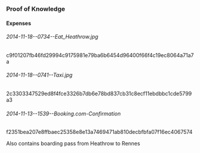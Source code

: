 ### Proof of Knowledge 
#### Expenses

###### 2014-11-18--0734--Eat_Heathrow.jpg
c9f01207fb46fd29994c9175981e79ba6b6454d96400f66f4c19ec8064a71a7a

###### 2014-11-18--0741--Taxi.jpg
2c3303347529ed8f4fce3326b7db6e78bd837cb31c8ecf11ebdbbc1cde5799a3

###### 2014-11-13--1539--Booking.com-Confirmation
f2351bea207e8ffbaec25358e8e13a7469471ab810decbfbfa07f16ec4067574

Also contains boarding pass from Heathrow to Rennes
